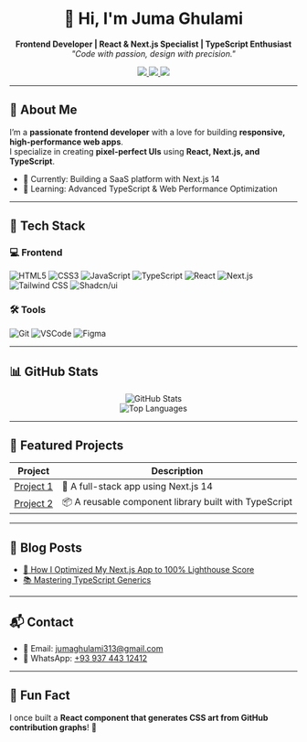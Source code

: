 <h1 align="center">👋 Hi, I'm Juma Ghulami</h1>
<p align="center">
  <b>Frontend Developer | React & Next.js Specialist | TypeScript Enthusiast</b><br>
  <i>"Code with passion, design with precision."</i>
</p>

<p align="center">
  <a href="https://yourportfolio.com">
    <img src="https://img.shields.io/badge/Portfolio-FF5722?style=for-the-badge&logo=google-chrome&logoColor=white" />
  </a>
  <a href="https://linkedin.com/in/yourprofile">
    <img src="https://img.shields.io/badge/LinkedIn-0A66C2?style=for-the-badge&logo=linkedin&logoColor=white" />
  </a>
  <a href="https://twitter.com/yourhandle">
    <img src="https://img.shields.io/badge/Twitter-1DA1F2?style=for-the-badge&logo=twitter&logoColor=white" />
  </a>
</p>

---

## 🌟 About Me

I’m a **passionate frontend developer** with a love for building **responsive, high-performance web apps**.  
I specialize in creating **pixel-perfect UIs** using **React, Next.js, and TypeScript**.

- 🔭 Currently: Building a SaaS platform with Next.js 14  
- 🌱 Learning: Advanced TypeScript & Web Performance Optimization  


---

## 🧰 Tech Stack

### 💻 Frontend
![HTML5](https://img.shields.io/badge/-HTML5-E34F26?style=flat&logo=html5&logoColor=white)
![CSS3](https://img.shields.io/badge/-CSS3-1572B6?style=flat&logo=css3)
![JavaScript](https://img.shields.io/badge/-JavaScript-F7DF1E?style=flat&logo=javascript&logoColor=black)
![TypeScript](https://img.shields.io/badge/-TypeScript-3178C6?style=flat&logo=typescript)
![React](https://img.shields.io/badge/-React-61DAFB?style=flat&logo=react)
![Next.js](https://img.shields.io/badge/-Next.js-000000?style=flat&logo=next.js)
![Tailwind CSS](https://img.shields.io/badge/-Tailwind_CSS-06B6D4?style=flat&logo=tailwind-css)
![Shadcn/ui](https://img.shields.io/badge/-Shadcn/UI-111827?style=flat&logo=react-hook-form)

### 🛠 Tools
![Git](https://img.shields.io/badge/-Git-F05032?style=flat&logo=git)
![VSCode](https://img.shields.io/badge/-VSCode-007ACC?style=flat&logo=visual-studio-code)
![Figma](https://img.shields.io/badge/-Figma-F24E1E?style=flat&logo=figma)

---

## 📊 GitHub Stats

<p align="center">
  <img src="https://github-readme-stats.vercel.app/api?username=yourusername&show_icons=true&theme=radical" alt="GitHub Stats" />
  <br />
  <img src="https://github-readme-stats.vercel.app/api/top-langs/?username=yourusername&layout=compact&theme=radical" alt="Top Languages" />
</p>

---

## 🚀 Featured Projects

| Project | Description |
|--------|-------------|
| [Project 1](https://github.com/yourusername/repo1) | 🔧 A full-stack app using Next.js 14 |
| [Project 2](https://github.com/yourusername/repo2) | 📦 A reusable component library built with TypeScript |

---

## 📝 Blog Posts

- [🚀 How I Optimized My Next.js App to 100% Lighthouse Score](https://yourblog.com)
- [📚 Mastering TypeScript Generics](https://yourblog.com)

---

## 📬 Contact

- 📧 Email: [jumaghulami313@gmail.com](mailto:jumaghulami313@gmail.com)
- 📱 WhatsApp: [+93 937 443 12412](https://wa.me/93744312412)

---

## 🎯 Fun Fact

I once built a **React component that generates CSS art from GitHub contribution graphs**! 🎨  

